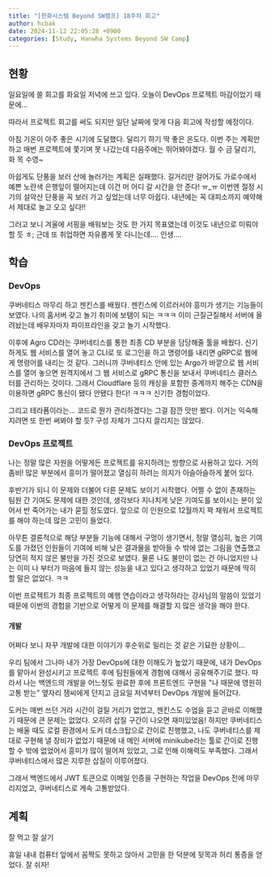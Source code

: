 ```yaml
---
title: "[한화시스템 Beyond SW캠프] 18주차 회고"
author: hcbak
date: 2024-11-12 22:05:28 +0900
categories: [Study, Hanwha Systems Beyond SW Camp]
---
```


## 현황
일요일에 쓸 회고를 화요일 저녁에 쓰고 있다. 오늘이 DevOps 프로젝트 마감이었기 때문에...

따라서 프로젝트 회고를 써도 되지만 일단 날짜에 맞게 다음 회고에 작성할 예정이다.

아침 기온이 아주 좋은 시기에 도달했다. 달리기 하기 딱 좋은 온도다. 이번 주는 계획만 하고 매번 프로젝트에 쫓기며 못 나갔는데 다음주에는 뛰어봐야겠다. 월 수 금 달리기, 화 목 수영~

아쉽게도 단풍을 보러 산에 놀러가는 계획은 실패했다. 길거리만 걸어가도 가로수에서 예쁜 노란색 은행잎이 떨어지는데 이건 머 어디 갈 시간을 안 준다! ㅠ_ㅠ 이번엔 절정 시기의 설악산 단풍을 꼭 보러 가고 싶었는데 너무 아쉽다. 내년에는 꼭 대피소까지 예약해서 제대로 놀고 오고 싶다!!

그러고 보니 겨울에 서핑을 배워보는 것도 한 가지 목표였는데 이것도 내년으로 미뤄야 할 듯 ㅎ; 근데 또 취업하면 자유롭게 못 다니는데.... 인생....

## 학습
### DevOps
쿠버네티스 마무리 하고 젠킨스를 배웠다. 젠킨스에 이르러서야 흥미가 생기는 기능들이 보였다. 나의 홈서버 갖고 놀기 취미에 보탬이 되는 ㅋㅋㅋ 이미 근질근질해서 서버에 올려놨는데 배우자마자 파이프라인을 갖고 놀기 시작했다.

이후에 Agro CD라는 쿠버네티스를 통한 최종 CD 부분을 담당해줄 툴을 배웠다. 신기하게도 웹 서비스를 열어 놓고 CLI로 또 로그인을 하고 명령어를 내리면 gRPC로 웹에게 명령어를 내리는 것 같다. 그러니까 쿠버네티스 안에 있는 Argo가 바깥으로 웹 서비스를 열어 놓으면 원격지에서 그 웹 서비스로 gRPC 통신을 보내서 쿠버네티스 클러스터를 관리하는 것이다. 그래서 Cloudflare 등의 캐싱을 포함한 중계까지 해주는 CDN을 이용하면 gRPC 통신이 됐다 안됐다 한다! ㅋㅋㅋ 신기한 경험이었다.

그리고 테라폼이라는... 코드로 뭔가 관리하겠다는 그걸 잠깐 맛만 봤다. 이거는 익숙해지려면 또 한번 써봐야 할 듯? 구성 자체가 그다지 끌리지는 않았다.

### DevOps 프로젝트
나는 정말 많은 자원을 어떻게든 프로젝트를 유지하려는 방향으로 사용하고 있다. 거의 좀비! 많은 부분에서 흥미가 떨어졌고 열심히 하려는 의지가 아슬아슬하게 붙어 있다.

후반기가 되니 이 문제와 더불어 다른 문제도 보이기 시작했다. 어쩔 수 없이 존재하는 팀원 간 기여도 문제에 대한 것인데, 생각보다 지나치게 낮은 기여도를 보이시는 분이 있어서 반 죽어가는 내가 묻힐 정도였다. 앞으로 이 인원으로 12월까지 꽉 채워서 프로젝트를 해야 하는데 많은 고민이 들었다.

아무튼 결론적으로 해당 부분들 기능에 대해서 구멍이 생기면서, 정말 열심히, 높은 기여도를 가졌던 인원들이 기여에 비해 낮은 결과물을 받아들 수 밖에 없는 그림을 연출했고 당연히 적지 않은 불만을 가진 것으로 보였다. 물론 나도 불만이 없는 건 아니었지만 나는 이미 나 부터가 마음에 들지 않는 성능을 내고 있다고 생각하고 있었기 때문에 딱히 할 말은 없었다. ㅋㅋ

이번 프로젝트가 최종 프로젝트의 예행 연습이라고 생각하라는 강사님의 말씀이 있었기 때문에 이번의 경험을 기반으로 어떻게 이 문제를 해결할 지 많은 생각을 해야 한다.

#### 개발
어쩌다 보니 자꾸 개발에 대한 이야기가 후순위로 밀리는 것 같은 기묘한 상황이...

우리 팀에서 그나마 내가 가장 DevOps에 대한 이해도가 높았기 때문에, 내가 DevOps를 맡아서 완성시키고 프로젝트 후에 팀원들에게 경험에 대해서 공유해주기로 했다. 따라서 나는 백엔드의 개발을 어느정도 완료한 후에 프론트엔드 구현을 "나 때문에 영원히 고통 받는" 옆자리 잼씨에게 던지고 금요일 저녁부터 DevOps 개발에 들어갔다.

도커는 매번 쓰던 거라 시간이 걸릴 거리가 없었고, 젠킨스도 수업을 듣고 곧바로 이해했기 때문에 큰 문제는 없었다. 오히려 삽질 구간이 나오면 재미있었음! 하지만 쿠버네티스는 배울 때도 로컬 환경에서 도커 데스크탑으로 간이로 진행했고, 나도 쿠버네티스를 제대로 구현해 낼 장비가 없었기 때문에 내 메인 서버에 minikube라는 툴로 간이로 진행할 수 밖에 없었어서 흥미가 많이 떨어져 있었고, 그로 인해 이해력도 부족했다. 그래서 쿠버네티스에서 많은 지루한 삽질이 이루어졌다.

그래서 백엔드에서 JWT 토큰으로 이메일 인증을 구현하는 작업을 DevOps 전에 마무리지었고, 쿠버네티스로 계속 고통받았다.

## 계획
잘 먹고 잘 살기

휴일 내내 컴퓨터 앞에서 꼼짝도 못하고 앉아서 고민을 한 덕분에 뒷목과 허리 통증을 얻었다. 잘 쉬자!
